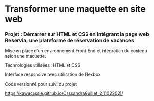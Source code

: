 # Transformer une maquette en site web #

### Projet : Démarrer sur HTML et CSS en intégrant la page web Reservia, une plateforme de réservation de vacances ###

Mise en place d'un environnement Front-End et intégration du contenu selon une maquette. 

Technologies utilisées : HTML et CSS 

Interface responsive avec utilisation de Flexbox 

Code versionné pour suivi du projet

https://kawacassie.github.io/CassandraGuillet_2_11022021/

